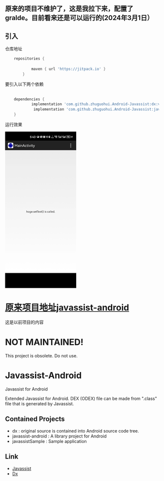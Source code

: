 ## 原来的项目不维护了，这是我拉下来，配置了gralde。目前看来还是可以运行的(2024年3月1日）

## 引入

仓库地址

```groovy
	repositories {
		
			maven { url 'https://jitpack.io' }
		}
```

要引入以下两个依赖

```groovy

	dependencies {
	        implementation 'com.github.zhuguohui.Android-Javassist:dx:v1.0.2'
	         implementation 'com.github.zhuguohui.Android-Javassist:javassist-android:v1.0.2'
	}
```



运行效果



<img src="README.assets/image-20240301175414656.png" alt="image-20240301175414656" style="zoom:50%;" />





 [原来项目地址javassist-android](https://github.com/crimsonwoods/javassist-android)
====






这是以前项目的内容



NOT MAINTAINED!
====

This project is obsolete.
Do not use.

Javassist-Android
==================
Javassist for Android

Extended Javassist for Android.
DEX (ODEX) file can be made from ".class" file that is generated by Javassist.


Contained Projects
------
- dx : 
  original source is contained into Android source code tree.
- javassist-android :
  A library project for Android
- javassistSample : 
  Sample application

Link
------
- [Javassist](http://www.javassist.org/)
- [Dx](https://android.googlesource.com/platform/dalvik/+/refs/heads/jb-release/dx/)

